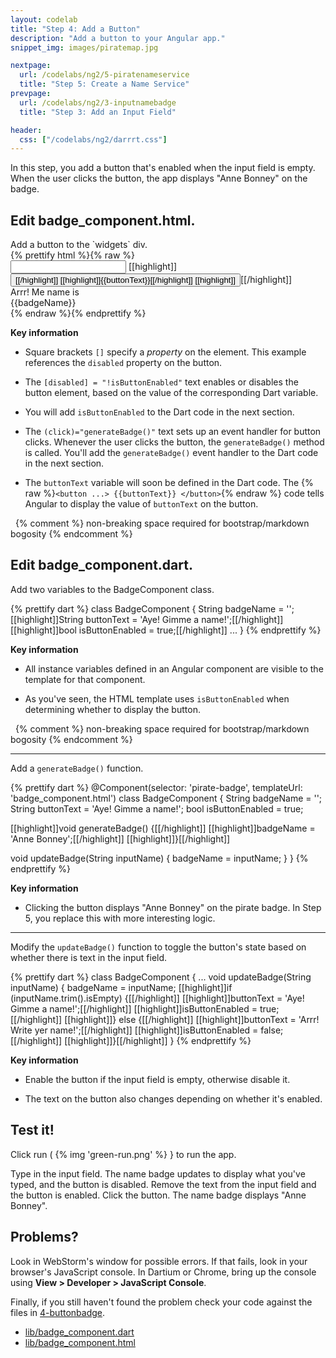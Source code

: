 ```yaml
---
layout: codelab
title: "Step 4: Add a Button"
description: "Add a button to your Angular app."
snippet_img: images/piratemap.jpg

nextpage:
  url: /codelabs/ng2/5-piratenameservice
  title: "Step 5: Create a Name Service"
prevpage:
  url: /codelabs/ng2/3-inputnamebadge
  title: "Step 3: Add an Input Field"

header:
  css: ["/codelabs/ng2/darrrt.css"]
---
```


In this step, you add a button that's enabled
when the input field is empty.
When the user clicks the button,
the app displays "Anne Bonney" on the badge.

## <i class="fa fa-anchor"> </i> Edit badge_component.html.

<div class="trydart-step-details" markdown="1">
Add a button to the `widgets` div.
</div>

<div class="row"> <div class="col-md-7" markdown="1">

<div class="trydart-step-details" markdown="1">
{% prettify html %}{% raw %}
<div class="widgets">
  <input (input)="updateBadge($event.target.value)"
         type="text" maxlength="15">
  [[highlight]]<button [disabled]="!isButtonEnabled" (click)="generateBadge()">[[/highlight]]
    [[highlight]]{{buttonText}}[[/highlight]]
  [[highlight]]</button>[[/highlight]]
</div>
<div class="badge">
  <div class="greeting">Arrr! Me name is</div>
  <div class="name">{{badgeName}}</div>
</div>
{% endraw %}{% endprettify %}
</div>

</div> <div class="col-md-5" markdown="1">

<i class="fa fa-key key-header"> </i> <strong> Key information </strong>

* Square brackets `[]` specify a _property_ on the element.
  This example references the `disabled` property on the button.

* The `[disabled] = "!isButtonEnabled"` text enables or disables
  the button element, based on the value of the corresponding Dart variable.

* You will add `isButtonEnabled` to the Dart code in the next section.

* The `(click)="generateBadge()"` text sets up an event handler for button
  clicks. Whenever the user clicks the button, the `generateBadge()`
  method is called.
  You'll add the `generateBadge()` event handler to the Dart
  code in the next section.

* The `buttonText` variable will soon be defined in the Dart code.
  The {% raw %}`<button ...> {{buttonText}} </button>`{% endraw %}
  code tells Angular to display the value of `buttonText` on the button.

&nbsp; {% comment %} non-breaking space required for bootstrap/markdown bogosity {% endcomment %}

</div></div>

## <i class="fa fa-anchor"> </i> Edit badge_component.dart.

<div class="trydart-step-details" markdown="1">
Add two variables to the BadgeComponent class.
</div>

<div class="row"> <div class="col-md-7" markdown="1">

<div class="trydart-step-details" markdown="1">

{% prettify dart %}
class BadgeComponent {
  String badgeName = '';
  [[highlight]]String buttonText = 'Aye! Gimme a name!';[[/highlight]]
  [[highlight]]bool isButtonEnabled = true;[[/highlight]]
  ...
}
{% endprettify %}

</div>

</div> <div class="col-md-5" markdown="1">

<i class="fa fa-key key-header"> </i> <strong> Key information </strong>

* All instance variables defined in an Angular component are visible
  to the template for that component.

* As you've seen, the HTML template uses `isButtonEnabled`
  when determining whether to display the button.

&nbsp; {% comment %} non-breaking space required for bootstrap/markdown bogosity {% endcomment %}

</div> </div>

<div class="trydart-step-details" markdown="1">

<hr>

Add a `generateBadge()` function.
</div>

<div class="row"> <div class="col-md-7" markdown="1">

<div class="trydart-step-details">
{% prettify dart %}
@Component(selector: 'pirate-badge', templateUrl: 'badge_component.html')
class BadgeComponent {
  String badgeName = '';
  String buttonText = 'Aye! Gimme a name!';
  bool isButtonEnabled = true;

  [[highlight]]void generateBadge() {[[/highlight]]
    [[highlight]]badgeName = 'Anne Bonney';[[/highlight]]
  [[highlight]]}[[/highlight]]

  void updateBadge(String inputName) {
    badgeName = inputName;
  }
}
{% endprettify %}
</div>

</div> <div class="col-md-5" markdown="1">

<i class="fa fa-key key-header"> </i> <strong> Key information </strong>

* Clicking the button displays "Anne Bonney" on the pirate badge.
  In Step 5, you replace this with more interesting logic.

</div></div>

<div class="trydart-step-details" markdown="1">

<hr>

Modify the `updateBadge()` function to toggle the button's
state based on whether there is text in the input field.
</div>

<div class="row"> <div class="col-md-7" markdown="1">

<div class="trydart-step-details">
{% prettify dart %}
class BadgeComponent {
  ...
  void updateBadge(String inputName) {
    badgeName = inputName;
    [[highlight]]if (inputName.trim().isEmpty) {[[/highlight]]
      [[highlight]]buttonText = 'Aye! Gimme a name!';[[/highlight]]
      [[highlight]]isButtonEnabled = true;[[/highlight]]
    [[highlight]]} else {[[/highlight]]
      [[highlight]]buttonText = 'Arrr! Write yer name!';[[/highlight]]
      [[highlight]]isButtonEnabled = false;[[/highlight]]
    [[highlight]]}[[/highlight]]
  }
{% endprettify %}
</div>

</div> <div class="col-md-5" markdown="1">

<i class="fa fa-key key-header"> </i> <strong> Key information </strong>

* Enable the button if the input field is empty,
  otherwise disable it.

* The text on the button also changes depending on whether it's
  enabled.

</div></div>

## <i class="fa fa-anchor"> </i> Test it!

<div class="trydart-step-details" markdown="1">

Click run ( {% img 'green-run.png' %} } to run the app.

Type in the input field. The name badge updates to display what you've typed,
and the button is disabled.  Remove the text from the input field and the
button is enabled. Click the button. The name badge displays "Anne Bonney".

## Problems?

Look in WebStorm's window for possible errors.
If that fails, look in your browser's JavaScript console.
In Dartium or Chrome, bring up the console using
**View > Developer > JavaScript Console**.

Finally, if you still haven't found the problem
check your code against the files in
[4-buttonbadge](https://github.com/dart-lang/one-hour-codelab/tree/ng2/ng2/4-buttonbadge).

* [lib/badge_component.dart](https://raw.githubusercontent.com/dart-lang/one-hour-codelab/ng2/ng2/4-buttonbadge/lib/badge_component.dart)
* [lib/badge_component.html](https://raw.githubusercontent.com/dart-lang/one-hour-codelab/ng2/ng2/4-buttonbadge/lib/badge_component.html)
